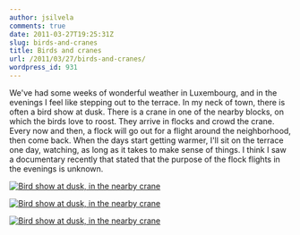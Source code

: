 ```yaml
---
author: jsilvela
comments: true
date: 2011-03-27T19:25:31Z
slug: birds-and-cranes
title: Birds and cranes
url: /2011/03/27/birds-and-cranes/
wordpress_id: 931
---
```


We've had some weeks of wonderful weather in Luxembourg, and in the evenings I feel like stepping out to the terrace. In my neck of town, there is often a bird show at dusk. There is a crane in one of the nearby blocks, on which the birds love to roost. They arrive in flocks and crowd the crane. Every now and then, a flock will go out for a flight around the neighborhood, then come back.
When the days start getting warmer, I'll sit on the terrace one day, watching, as long as it takes to make sense of things. I think I saw a documentary recently that stated that the purpose of the flock flights in the evenings is unknown.

[![Bird show at dusk, in the nearby crane](https://jsilvela.smugmug.com/Other/Sueltas/IMG0677/1230396945_aA2x2-S.jpg)](https://jsilvela.smugmug.com/Other/Sueltas/5019150_Y3JuM#1230396945_aA2x2-A-LB)

[![Bird show at dusk, in the nearby crane](https://jsilvela.smugmug.com/Other/Sueltas/IMG0679/1230398481_dWo9T-S.jpg)](https://jsilvela.smugmug.com/Other/Sueltas/5019150_Y3JuM#1230398481_dWo9T-A-LB)

[![Bird show at dusk, in the nearby crane](https://jsilvela.smugmug.com/Other/Sueltas/IMG0680/1230399841_GgFsL-S.jpg)](https://jsilvela.smugmug.com/Other/Sueltas/5019150_Y3JuM#1230399841_GgFsL-A-LB)
